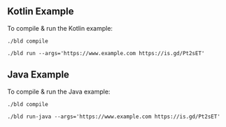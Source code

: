 ## Kotlin Example
To compile & run the Kotlin example:

```text
./bld compile

./bld run --args='https://www.example.com https://is.gd/Pt2sET'
```

## Java Example
To compile & run the Java example:

```text
./bld compile

./bld run-java --args='https://www.example.com https://is.gd/Pt2sET'

```

